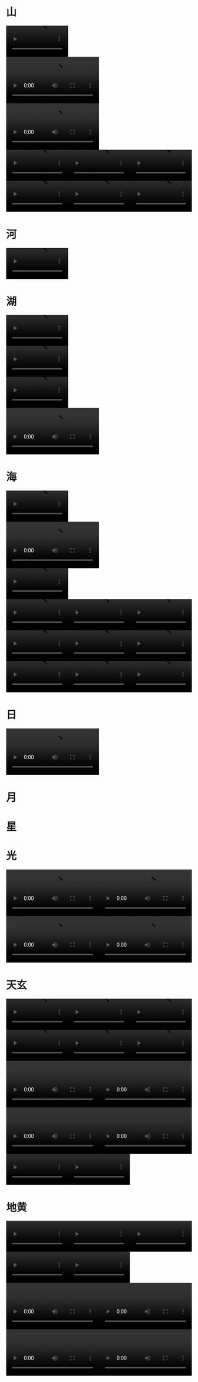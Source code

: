 # 山
<p  style="white-space:nowrap;font-size:0;margin:0;" >
<video autoplay="true" controls="controls" width="33.3%" hight="33.3%" >
<source src=".\mountain_0640x1136_0001_0001.mp4" type="video/mp4" />
 </video>
</p>


<p  style="white-space:nowrap;font-size:0;margin:0;" >
<video autoplay="true" controls="controls" width="50.0%" hight="50.0%" >
<source src=".\mountain_1280x0952_0001_0009.mp4" type="video/mp4" />
 </video>
</p>


<p  style="white-space:nowrap;font-size:0;margin:0;" >
<video autoplay="true" controls="controls" width="50.0%" hight="50.0%" >
<source src=".\mountain_1280x0720_0001_0008.mp4" type="video/mp4" />
 </video>
</p>


<p  style="white-space:nowrap;font-size:0;margin:0;" >
<video autoplay="true" controls="controls" width="33.3%" hight="33.3%" >
<source src=".\mountain_0720x1280_0001_0002.mp4" type="video/mp4" />
 </video>
<video autoplay="true" controls="controls" width="33.3%" hight="33.3%" >
<source src=".\mountain_0720x1280_0002_0003.mp4" type="video/mp4" />
 </video>
<video autoplay="true" controls="controls" width="33.3%" hight="33.3%" >
<source src=".\mountain_0720x1280_0003_0004.mp4" type="video/mp4" />
 </video>
</p>


<p  style="white-space:nowrap;font-size:0;margin:0;" >
<video autoplay="true" controls="controls" width="33.3%" hight="33.3%" >
<source src=".\mountain_0720x1280_0004_0005.mp4" type="video/mp4" />
 </video>
<video autoplay="true" controls="controls" width="33.3%" hight="33.3%" >
<source src=".\mountain_0720x1280_0005_0006.mp4" type="video/mp4" />
 </video>
<video autoplay="true" controls="controls" width="33.3%" hight="33.3%" >
<source src=".\mountain_0720x1280_0006_0007.mp4" type="video/mp4" />
 </video>
</p>


# 河
<p  style="white-space:nowrap;font-size:0;margin:0;" >
<video autoplay="true" controls="controls" width="33.3%" hight="33.3%" >
<source src=".\river_0720x1280_0001_0001.mp4" type="video/mp4" />
 </video>
</p>


# 湖
<p  style="white-space:nowrap;font-size:0;margin:0;" >
<video autoplay="true" controls="controls" width="33.3%" hight="33.3%" >
<source src=".\lake_0544x0960_0001_0002.mp4" type="video/mp4" />
 </video>
</p>


<p  style="white-space:nowrap;font-size:0;margin:0;" >
<video autoplay="true" controls="controls" width="33.3%" hight="33.3%" >
<source src=".\lake_0720x1280_0001_0003.mp4" type="video/mp4" />
 </video>
</p>


<p  style="white-space:nowrap;font-size:0;margin:0;" >
<video autoplay="true" controls="controls" width="33.3%" hight="33.3%" >
<source src=".\lake_0540x0960_0001_0001.mp4" type="video/mp4" />
 </video>
</p>


<p  style="white-space:nowrap;font-size:0;margin:0;" >
<video autoplay="true" controls="controls" width="50.0%" hight="50.0%" >
<source src=".\lake_1280x0720_0001_0004.mp4" type="video/mp4" />
 </video>
</p>


# 海
<p  style="white-space:nowrap;font-size:0;margin:0;" >
<video autoplay="true" controls="controls" width="33.3%" hight="33.3%" >
<source src=".\ocean_0544x0960_0001_0002.mp4" type="video/mp4" />
 </video>
</p>


<p  style="white-space:nowrap;font-size:0;margin:0;" >
<video autoplay="true" controls="controls" width="50.0%" hight="50.0%" >
<source src=".\ocean_1280x0720_0001_0012.mp4" type="video/mp4" />
 </video>
</p>


<p  style="white-space:nowrap;font-size:0;margin:0;" >
<video autoplay="true" controls="controls" width="33.3%" hight="33.3%" >
<source src=".\ocean_0404x0720_0001_0001.mp4" type="video/mp4" />
 </video>
</p>


<p  style="white-space:nowrap;font-size:0;margin:0;" >
<video autoplay="true" controls="controls" width="33.3%" hight="33.3%" >
<source src=".\ocean_0720x1280_0001_0003.mp4" type="video/mp4" />
 </video>
<video autoplay="true" controls="controls" width="33.3%" hight="33.3%" >
<source src=".\ocean_0720x1280_0002_0004.mp4" type="video/mp4" />
 </video>
<video autoplay="true" controls="controls" width="33.3%" hight="33.3%" >
<source src=".\ocean_0720x1280_0003_0005.mp4" type="video/mp4" />
 </video>
</p>


<p  style="white-space:nowrap;font-size:0;margin:0;" >
<video autoplay="true" controls="controls" width="33.3%" hight="33.3%" >
<source src=".\ocean_0720x1280_0004_0006.mp4" type="video/mp4" />
 </video>
<video autoplay="true" controls="controls" width="33.3%" hight="33.3%" >
<source src=".\ocean_0720x1280_0005_0007.mp4" type="video/mp4" />
 </video>
<video autoplay="true" controls="controls" width="33.3%" hight="33.3%" >
<source src=".\ocean_0720x1280_0006_0008.mp4" type="video/mp4" />
 </video>
</p>


<p  style="white-space:nowrap;font-size:0;margin:0;" >
<video autoplay="true" controls="controls" width="33.3%" hight="33.3%" >
<source src=".\ocean_0720x1280_0007_0009.mp4" type="video/mp4" />
 </video>
<video autoplay="true" controls="controls" width="33.3%" hight="33.3%" >
<source src=".\ocean_0720x1280_0008_0010.mp4" type="video/mp4" />
 </video>
<video autoplay="true" controls="controls" width="33.3%" hight="33.3%" >
<source src=".\ocean_0720x1280_0009_0011.mp4" type="video/mp4" />
 </video>
</p>


# 日
<p  style="white-space:nowrap;font-size:0;margin:0;" >
<video autoplay="true" controls="controls" width="50.0%" hight="50.0%" >
<source src=".\sun_1280x0720_0001_0001.mp4" type="video/mp4" />
 </video>
</p>


# 月
# 星
# 光
<p  style="white-space:nowrap;font-size:0;margin:0;" >
<video autoplay="true" controls="controls" width="50.0%" hight="50.0%" >
<source src=".\light_1280x0720_0001_0001.mp4" type="video/mp4" />
 </video>
<video autoplay="true" controls="controls" width="50.0%" hight="50.0%" >
<source src=".\light_1280x0720_0002_0002.mp4" type="video/mp4" />
 </video>
</p>


<p  style="white-space:nowrap;font-size:0;margin:0;" >
<video autoplay="true" controls="controls" width="50.0%" hight="50.0%" >
<source src=".\light_1280x0720_0003_0003.mp4" type="video/mp4" />
 </video>
<video autoplay="true" controls="controls" width="50.0%" hight="50.0%" >
<source src=".\light_1280x0720_0004_0004.mp4" type="video/mp4" />
 </video>
</p>


# 天玄
<p  style="white-space:nowrap;font-size:0;margin:0;" >
<video autoplay="true" controls="controls" width="33.3%" hight="33.3%" >
<source src=".\sky_0720x1280_0001_0003.mp4" type="video/mp4" />
 </video>
<video autoplay="true" controls="controls" width="33.3%" hight="33.3%" >
<source src=".\sky_0720x1280_0002_0004.mp4" type="video/mp4" />
 </video>
<video autoplay="true" controls="controls" width="33.3%" hight="33.3%" >
<source src=".\sky_0720x1280_0003_0005.mp4" type="video/mp4" />
 </video>
</p>


<p  style="white-space:nowrap;font-size:0;margin:0;" >
<video autoplay="true" controls="controls" width="33.3%" hight="33.3%" >
<source src=".\sky_0720x1280_0004_0006.mp4" type="video/mp4" />
 </video>
<video autoplay="true" controls="controls" width="33.3%" hight="33.3%" >
<source src=".\sky_0720x1280_0005_0007.mp4" type="video/mp4" />
 </video>
<video autoplay="true" controls="controls" width="33.3%" hight="33.3%" >
<source src=".\sky_0720x1280_0006_0008.mp4" type="video/mp4" />
 </video>
</p>


<p  style="white-space:nowrap;font-size:0;margin:0;" >
<video autoplay="true" controls="controls" width="50.0%" hight="50.0%" >
<source src=".\sky_1280x0720_0001_0009.mp4" type="video/mp4" />
 </video>
<video autoplay="true" controls="controls" width="50.0%" hight="50.0%" >
<source src=".\sky_1280x0720_0002_0010.mp4" type="video/mp4" />
 </video>
</p>


<p  style="white-space:nowrap;font-size:0;margin:0;" >
<video autoplay="true" controls="controls" width="50.0%" hight="50.0%" >
<source src=".\sky_1280x0720_0003_0011.mp4" type="video/mp4" />
 </video>
<video autoplay="true" controls="controls" width="50.0%" hight="50.0%" >
<source src=".\sky_1280x0720_0004_0012.mp4" type="video/mp4" />
 </video>
</p>


<p  style="white-space:nowrap;font-size:0;margin:0;" >
<video autoplay="true" controls="controls" width="33.3%" hight="33.3%" >
<source src=".\sky_0540x0960_0001_0001.mp4" type="video/mp4" />
 </video>
<video autoplay="true" controls="controls" width="33.3%" hight="33.3%" >
<source src=".\sky_0540x0960_0002_0002.mp4" type="video/mp4" />
 </video>
</p>


# 地黄
<p  style="white-space:nowrap;font-size:0;margin:0;" >
<video autoplay="true" controls="controls" width="33.3%" hight="33.3%" >
<source src=".\land_0720x1280_0001_0001.mp4" type="video/mp4" />
 </video>
<video autoplay="true" controls="controls" width="33.3%" hight="33.3%" >
<source src=".\land_0720x1280_0002_0002.mp4" type="video/mp4" />
 </video>
<video autoplay="true" controls="controls" width="33.3%" hight="33.3%" >
<source src=".\land_0720x1280_0003_0003.mp4" type="video/mp4" />
 </video>
</p>


<p  style="white-space:nowrap;font-size:0;margin:0;" >
<video autoplay="true" controls="controls" width="33.3%" hight="33.3%" >
<source src=".\land_0720x1280_0004_0004.mp4" type="video/mp4" />
 </video>
<video autoplay="true" controls="controls" width="33.3%" hight="33.3%" >
<source src=".\land_0720x1280_0005_0005.mp4" type="video/mp4" />
 </video>
</p>


<p  style="white-space:nowrap;font-size:0;margin:0;" >
<video autoplay="true" controls="controls" width="50.0%" hight="50.0%" >
<source src=".\land_1280x0720_0001_0006.mp4" type="video/mp4" />
 </video>
<video autoplay="true" controls="controls" width="50.0%" hight="50.0%" >
<source src=".\land_1280x0720_0002_0007.mp4" type="video/mp4" />
 </video>
</p>


<p  style="white-space:nowrap;font-size:0;margin:0;" >
<video autoplay="true" controls="controls" width="50.0%" hight="50.0%" >
<source src=".\land_1280x0720_0003_0008.mp4" type="video/mp4" />
 </video>
<video autoplay="true" controls="controls" width="50.0%" hight="50.0%" >
<source src=".\land_1280x0720_0004_0009.mp4" type="video/mp4" />
 </video>
</p>


